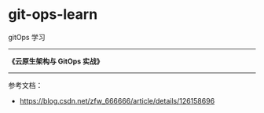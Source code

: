# git-ops-learn
gitOps 学习

---
**《云原生架构与 GitOps 实战》**

---
参考文档：
- https://blog.csdn.net/zfw_666666/article/details/126158696
